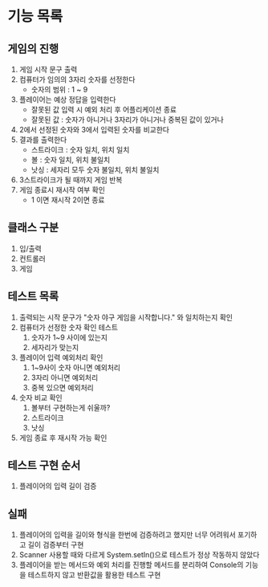 # 기능 목록

## 게임의 진행
1. 게임 시작 문구 출력
2. 컴퓨터가 임의의 3자리 숫자를 선정한다
   - 숫자의 범위 : 1 ~ 9
3. 플레이어는 예상 정답을 입력한다
   - 잘못된 값 입력 시 예외 처리 후 어플리케이션 종료
   - 잘못된 값 : 숫자가 아니거나 3자리가 아니거나 중복된 값이 있거나
4. 2에서 선정된 숫자와 3에서 입력된 숫자를 비교한다
5. 결과를 출력한다
   - 스트라이크 : 숫자 일치, 위치 일치
   - 볼 : 숫자 일치, 위치 불일치
   - 낫싱 : 세자리 모두 숫자 불일치, 위치 불일치
6. 3스트라이크가 될 때까지 게임 반복
7. 게임 종료시 재시작 여부 확인
   - 1 이면 재시작 2이면 종료

## 클래스 구분
1. 입/출력
2. 컨트롤러
3. 게임

## 테스트 목록
1. 출력되는 시작 문구가 "숫자 야구 게임을 시작합니다." 와 일치하는지 확인
2. 컴퓨터가 선정한 숫자 확인 테스트
   1. 숫자가 1~9 사이에 있는지
   2. 세자리가 맞는지
3. 플레이어 입력 예외처리 확인
   1. 1~9사이 숫자 아니면 예외처리
   2. 3자리 아니면 예외처리
   3. 중복 있으면 예외처리
4. 숫자 비교 확인
   1. 볼부터 구현하는게 쉬울까?
   2. 스트라이크
   3. 낫싱
5. 게임 종료 후 재시작 가능 확인

## 테스트 구현 순서
1. 플레이어의 입력 길이 검증

## 실패
1. 플레이어의 입력을 길이와 형식을 한번에 검증하려고 했지만 너무 어려워서 포기하고 길이 검증부터 구현
2. Scanner 사용할 때와 다르게 System.setIn()으로 테스트가 정상 작동하지 않았다
3. 플레이어을 받는 메서드와 예외 처리를 진행할 메서드를 분리하여 Console의 기능을 테스트하지 않고 반환값을 활용한 테스트 구현


